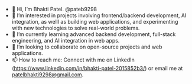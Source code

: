 - 👋 Hi, I’m Bhakti Patel. @pateb9298
- 👀 I’m interested in projects involving frontend/backend development, AI integration, as welll as building web applications, and experimenting with new technologies to solve real-world problems. 
- 🌱 I’m currently learning advanced backend development, full-stack engineering, and AI integration in web apps.  
- 💞️ I’m looking to collaborate on open-source projects and web applications.
- 📫 How to reach me: Connect with me on LinkedIn (https://www.linkedin.com/in/bhakti-patel-2015852b3/) or email me at patelbhakti9298@gmail.com.

<!---
pateb9298/pateb9298 is a ✨ special ✨ repository because its `README.md` (this file) appears on your GitHub profile.
You can click the Preview link to take a look at your changes.
--->
